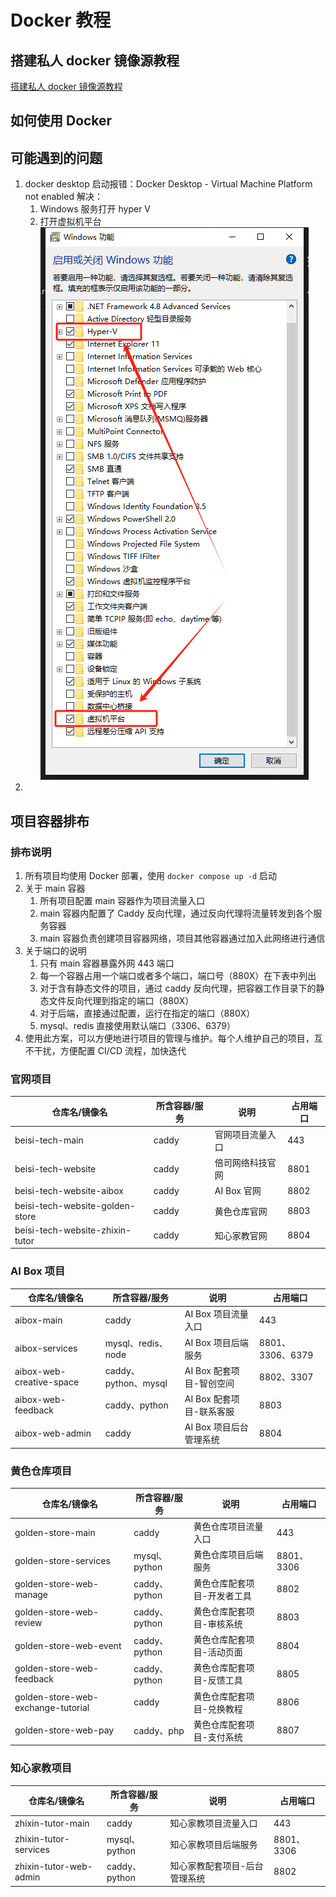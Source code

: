 # Docker 教程

## 搭建私人 docker 镜像源教程

[搭建私人 docker 镜像源教程](https://www.bilibili.com/video/BV1eYZQYsEpi/?share_source=copy_web&vd_source=7f54efe1da20c04e64d8b69684311984)

## 如何使用 Docker

## 可能遇到的问题

1. docker desktop 启动报错：Docker Desktop - Virtual Machine Platform not enabled
   解决：
   1. Windows 服务打开 hyper V
   2. 打开虚拟机平台  
      ![alt text](../src/image/image-19.png)
2.

## 项目容器排布

### 排布说明

1. 所有项目均使用 Docker 部署，使用 `docker compose up -d` 启动
2. 关于 main 容器
   1. 所有项目配置 main 容器作为项目流量入口
   2. main 容器内配置了 Caddy 反向代理，通过反向代理将流量转发到各个服务容器
   3. main 容器负责创建项目容器网络，项目其他容器通过加入此网络进行通信
3. 关于端口的说明
   1. 只有 main 容器暴露外网 443 端口
   2. 每一个容器占用一个端口或者多个端口，端口号（880X）在下表中列出
   3. 对于含有静态文件的项目，通过 caddy 反向代理，把容器工作目录下的静态文件反向代理到指定的端口（880X）
   4. 对于后端，直接通过配置，运行在指定的端口（880X）
   5. mysql、redis 直接使用默认端口（3306、6379）
4. 使用此方案，可以方便地进行项目的管理与维护。每个人维护自己的项目，互不干扰，方便配置 CI/CD 流程，加快迭代

### 官网项目

| 仓库名/镜像名                   | 所含容器/服务 | 说明             | 占用端口 |
| ------------------------------- | ------------- | ---------------- | -------- |
| beisi-tech-main                 | caddy         | 官网项目流量入口 | 443      |
| beisi-tech-website              | caddy         | 倍司网络科技官网 | 8801     |
| beisi-tech-website-aibox        | caddy         | AI Box 官网      | 8802     |
| beisi-tech-website-golden-store | caddy         | 黄色仓库官网     | 8803     |
| beisi-tech-website-zhixin-tutor | caddy         | 知心家教官网     | 8804     |

### AI Box 项目

| 仓库名/镜像名            | 所含容器/服务        | 说明                     | 占用端口         |
| ------------------------ | -------------------- | ------------------------ | ---------------- |
| aibox-main               | caddy                | AI Box 项目流量入口      | 443              |
| aibox-services           | mysql、redis、node   | AI Box 项目后端服务      | 8801、3306、6379 |
| aibox-web-creative-space | caddy、python、mysql | AI Box 配套项目-智创空间 | 8802、3307       |
| aibox-web-feedback       | caddy、python        | AI Box 配套项目-联系客服 | 8803             |
| aibox-web-admin          | caddy                | AI Box 项目后台管理系统  | 8804             |

### 黄色仓库项目

| 仓库名/镜像名                      | 所含容器/服务 | 说明                        | 占用端口   |
| ---------------------------------- | ------------- | --------------------------- | ---------- |
| golden-store-main                  | caddy         | 黄色仓库项目流量入口        | 443        |
| golden-store-services              | mysql、python | 黄色仓库项目后端服务        | 8801、3306 |
| golden-store-web-manage            | caddy、python | 黄色仓库配套项目-开发者工具 | 8802       |
| golden-store-web-review            | caddy、python | 黄色仓库配套项目-审核系统   | 8803       |
| golden-store-web-event             | caddy、python | 黄色仓库配套项目-活动页面   | 8804       |
| golden-store-web-feedback          | caddy、python | 黄色仓库配套项目-反馈工具   | 8805       |
| golden-store-web-exchange-tutorial | caddy         | 黄色仓库配套项目-兑换教程   | 8806       |
| golden-store-web-pay               | caddy、php    | 黄色仓库配套项目-支付系统   | 8807       |

### 知心家教项目

| 仓库名/镜像名          | 所含容器/服务 | 说明                          | 占用端口   |
| ---------------------- | ------------- | ----------------------------- | ---------- |
| zhixin-tutor-main      | caddy         | 知心家教项目流量入口          | 443        |
| zhixin-tutor-services  | mysql、python | 知心家教项目后端服务          | 8801、3306 |
| zhixin-tutor-web-admin | caddy、python | 知心家教配套项目-后台管理系统 | 8802       |
